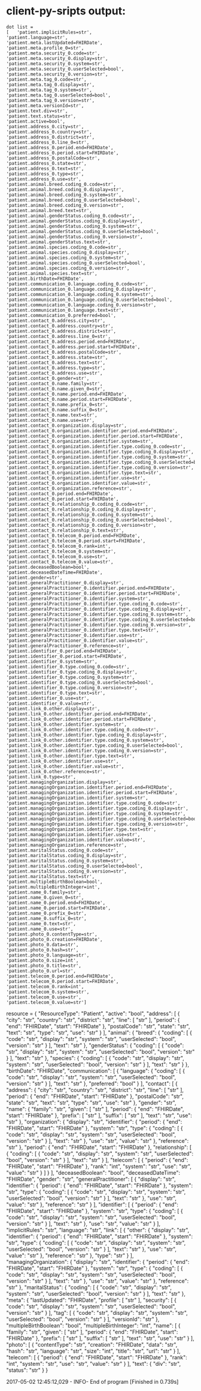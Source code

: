 # client-py-sripts output:


    dot list =
    [   'patient.implicitRules=str',
    'patient.language=str',
    'patient.meta.lastUpdated=FHIRDate',
    'patient.meta.profile_0=str',
    'patient.meta.security_0.code=str',
    'patient.meta.security_0.display=str',
    'patient.meta.security_0.system=str',
    'patient.meta.security_0.userSelected=bool',
    'patient.meta.security_0.version=str',
    'patient.meta.tag_0.code=str',
    'patient.meta.tag_0.display=str',
    'patient.meta.tag_0.system=str',
    'patient.meta.tag_0.userSelected=bool',
    'patient.meta.tag_0.version=str',
    'patient.meta.versionId=str',
    'patient.text.div=str',
    'patient.text.status=str',
    'patient.active=bool',
    'patient.address_0.city=str',
    'patient.address_0.country=str',
    'patient.address_0.district=str',
    'patient.address_0.line_0=str',
    'patient.address_0.period.end=FHIRDate',
    'patient.address_0.period.start=FHIRDate',
    'patient.address_0.postalCode=str',
    'patient.address_0.state=str',
    'patient.address_0.text=str',
    'patient.address_0.type=str',
    'patient.address_0.use=str',
    'patient.animal.breed.coding_0.code=str',
    'patient.animal.breed.coding_0.display=str',
    'patient.animal.breed.coding_0.system=str',
    'patient.animal.breed.coding_0.userSelected=bool',
    'patient.animal.breed.coding_0.version=str',
    'patient.animal.breed.text=str',
    'patient.animal.genderStatus.coding_0.code=str',
    'patient.animal.genderStatus.coding_0.display=str',
    'patient.animal.genderStatus.coding_0.system=str',
    'patient.animal.genderStatus.coding_0.userSelected=bool',
    'patient.animal.genderStatus.coding_0.version=str',
    'patient.animal.genderStatus.text=str',
    'patient.animal.species.coding_0.code=str',
    'patient.animal.species.coding_0.display=str',
    'patient.animal.species.coding_0.system=str',
    'patient.animal.species.coding_0.userSelected=bool',
    'patient.animal.species.coding_0.version=str',
    'patient.animal.species.text=str',
    'patient.birthDate=FHIRDate',
    'patient.communication_0.language.coding_0.code=str',
    'patient.communication_0.language.coding_0.display=str',
    'patient.communication_0.language.coding_0.system=str',
    'patient.communication_0.language.coding_0.userSelected=bool',
    'patient.communication_0.language.coding_0.version=str',
    'patient.communication_0.language.text=str',
    'patient.communication_0.preferred=bool',
    'patient.contact_0.address.city=str',
    'patient.contact_0.address.country=str',
    'patient.contact_0.address.district=str',
    'patient.contact_0.address.line_0=str',
    'patient.contact_0.address.period.end=FHIRDate',
    'patient.contact_0.address.period.start=FHIRDate',
    'patient.contact_0.address.postalCode=str',
    'patient.contact_0.address.state=str',
    'patient.contact_0.address.text=str',
    'patient.contact_0.address.type=str',
    'patient.contact_0.address.use=str',
    'patient.contact_0.gender=str',
    'patient.contact_0.name.family=str',
    'patient.contact_0.name.given_0=str',
    'patient.contact_0.name.period.end=FHIRDate',
    'patient.contact_0.name.period.start=FHIRDate',
    'patient.contact_0.name.prefix_0=str',
    'patient.contact_0.name.suffix_0=str',
    'patient.contact_0.name.text=str',
    'patient.contact_0.name.use=str',
    'patient.contact_0.organization.display=str',
    'patient.contact_0.organization.identifier.period.end=FHIRDate',
    'patient.contact_0.organization.identifier.period.start=FHIRDate',
    'patient.contact_0.organization.identifier.system=str',
    'patient.contact_0.organization.identifier.type.coding_0.code=str',
    'patient.contact_0.organization.identifier.type.coding_0.display=str',
    'patient.contact_0.organization.identifier.type.coding_0.system=str',
    'patient.contact_0.organization.identifier.type.coding_0.userSelected=bool',
    'patient.contact_0.organization.identifier.type.coding_0.version=str',
    'patient.contact_0.organization.identifier.type.text=str',
    'patient.contact_0.organization.identifier.use=str',
    'patient.contact_0.organization.identifier.value=str',
    'patient.contact_0.organization.reference=str',
    'patient.contact_0.period.end=FHIRDate',
    'patient.contact_0.period.start=FHIRDate',
    'patient.contact_0.relationship_0.coding_0.code=str',
    'patient.contact_0.relationship_0.coding_0.display=str',
    'patient.contact_0.relationship_0.coding_0.system=str',
    'patient.contact_0.relationship_0.coding_0.userSelected=bool',
    'patient.contact_0.relationship_0.coding_0.version=str',
    'patient.contact_0.relationship_0.text=str',
    'patient.contact_0.telecom_0.period.end=FHIRDate',
    'patient.contact_0.telecom_0.period.start=FHIRDate',
    'patient.contact_0.telecom_0.rank=int',
    'patient.contact_0.telecom_0.system=str',
    'patient.contact_0.telecom_0.use=str',
    'patient.contact_0.telecom_0.value=str',
    'patient.deceasedBoolean=bool',
    'patient.deceasedDateTime=FHIRDate',
    'patient.gender=str',
    'patient.generalPractitioner_0.display=str',
    'patient.generalPractitioner_0.identifier.period.end=FHIRDate',
    'patient.generalPractitioner_0.identifier.period.start=FHIRDate',
    'patient.generalPractitioner_0.identifier.system=str',
    'patient.generalPractitioner_0.identifier.type.coding_0.code=str',
    'patient.generalPractitioner_0.identifier.type.coding_0.display=str',
    'patient.generalPractitioner_0.identifier.type.coding_0.system=str',
    'patient.generalPractitioner_0.identifier.type.coding_0.userSelected=bool',
    'patient.generalPractitioner_0.identifier.type.coding_0.version=str',
    'patient.generalPractitioner_0.identifier.type.text=str',
    'patient.generalPractitioner_0.identifier.use=str',
    'patient.generalPractitioner_0.identifier.value=str',
    'patient.generalPractitioner_0.reference=str',
    'patient.identifier_0.period.end=FHIRDate',
    'patient.identifier_0.period.start=FHIRDate',
    'patient.identifier_0.system=str',
    'patient.identifier_0.type.coding_0.code=str',
    'patient.identifier_0.type.coding_0.display=str',
    'patient.identifier_0.type.coding_0.system=str',
    'patient.identifier_0.type.coding_0.userSelected=bool',
    'patient.identifier_0.type.coding_0.version=str',
    'patient.identifier_0.type.text=str',
    'patient.identifier_0.use=str',
    'patient.identifier_0.value=str',
    'patient.link_0.other.display=str',
    'patient.link_0.other.identifier.period.end=FHIRDate',
    'patient.link_0.other.identifier.period.start=FHIRDate',
    'patient.link_0.other.identifier.system=str',
    'patient.link_0.other.identifier.type.coding_0.code=str',
    'patient.link_0.other.identifier.type.coding_0.display=str',
    'patient.link_0.other.identifier.type.coding_0.system=str',
    'patient.link_0.other.identifier.type.coding_0.userSelected=bool',
    'patient.link_0.other.identifier.type.coding_0.version=str',
    'patient.link_0.other.identifier.type.text=str',
    'patient.link_0.other.identifier.use=str',
    'patient.link_0.other.identifier.value=str',
    'patient.link_0.other.reference=str',
    'patient.link_0.type=str',
    'patient.managingOrganization.display=str',
    'patient.managingOrganization.identifier.period.end=FHIRDate',
    'patient.managingOrganization.identifier.period.start=FHIRDate',
    'patient.managingOrganization.identifier.system=str',
    'patient.managingOrganization.identifier.type.coding_0.code=str',
    'patient.managingOrganization.identifier.type.coding_0.display=str',
    'patient.managingOrganization.identifier.type.coding_0.system=str',
    'patient.managingOrganization.identifier.type.coding_0.userSelected=bool',
    'patient.managingOrganization.identifier.type.coding_0.version=str',
    'patient.managingOrganization.identifier.type.text=str',
    'patient.managingOrganization.identifier.use=str',
    'patient.managingOrganization.identifier.value=str',
    'patient.managingOrganization.reference=str',
    'patient.maritalStatus.coding_0.code=str',
    'patient.maritalStatus.coding_0.display=str',
    'patient.maritalStatus.coding_0.system=str',
    'patient.maritalStatus.coding_0.userSelected=bool',
    'patient.maritalStatus.coding_0.version=str',
    'patient.maritalStatus.text=str',
    'patient.multipleBirthBoolean=bool',
    'patient.multipleBirthInteger=int',
    'patient.name_0.family=str',
    'patient.name_0.given_0=str',
    'patient.name_0.period.end=FHIRDate',
    'patient.name_0.period.start=FHIRDate',
    'patient.name_0.prefix_0=str',
    'patient.name_0.suffix_0=str',
    'patient.name_0.text=str',
    'patient.name_0.use=str',
    'patient.photo_0.contentType=str',
    'patient.photo_0.creation=FHIRDate',
    'patient.photo_0.data=str',
    'patient.photo_0.hash=str',
    'patient.photo_0.language=str',
    'patient.photo_0.size=int',
    'patient.photo_0.title=str',
    'patient.photo_0.url=str',
    'patient.telecom_0.period.end=FHIRDate',
    'patient.telecom_0.period.start=FHIRDate',
    'patient.telecom_0.rank=int',
    'patient.telecom_0.system=str',
    'patient.telecom_0.use=str',
    'patient.telecom_0.value=str']
resource = 
    {
    "ResourceType": "Patient",
    "active": "bool",
    "address": [
        {
            "city": "str",
            "country": "str",
            "district": "str",
            "line": [
                "str"
            ],
            "period": {
                "end": "FHIRDate",
                "start": "FHIRDate"
            },
            "postalCode": "str",
            "state": "str",
            "text": "str",
            "type": "str",
            "use": "str"
        }
    ],
    "animal": {
        "breed": {
            "coding": [
                {
                    "code": "str",
                    "display": "str",
                    "system": "str",
                    "userSelected": "bool",
                    "version": "str"
                }
            ],
            "text": "str"
        },
        "genderStatus": {
            "coding": [
                {
                    "code": "str",
                    "display": "str",
                    "system": "str",
                    "userSelected": "bool",
                    "version": "str"
                }
            ],
            "text": "str"
        },
        "species": {
            "coding": [
                {
                    "code": "str",
                    "display": "str",
                    "system": "str",
                    "userSelected": "bool",
                    "version": "str"
                }
            ],
            "text": "str"
        }
    },
    "birthDate": "FHIRDate",
    "communication": [
        {
            "language": {
                "coding": [
                    {
                        "code": "str",
                        "display": "str",
                        "system": "str",
                        "userSelected": "bool",
                        "version": "str"
                    }
                ],
                "text": "str"
            },
            "preferred": "bool"
        }
    ],
    "contact": [
        {
            "address": {
                "city": "str",
                "country": "str",
                "district": "str",
                "line": [
                    "str"
                ],
                "period": {
                    "end": "FHIRDate",
                    "start": "FHIRDate"
                },
                "postalCode": "str",
                "state": "str",
                "text": "str",
                "type": "str",
                "use": "str"
            },
            "gender": "str",
            "name": {
                "family": "str",
                "given": [
                    "str"
                ],
                "period": {
                    "end": "FHIRDate",
                    "start": "FHIRDate"
                },
                "prefix": [
                    "str"
                ],
                "suffix": [
                    "str"
                ],
                "text": "str",
                "use": "str"
            },
            "organization": {
                "display": "str",
                "identifier": {
                    "period": {
                        "end": "FHIRDate",
                        "start": "FHIRDate"
                    },
                    "system": "str",
                    "type": {
                        "coding": [
                            {
                                "code": "str",
                                "display": "str",
                                "system": "str",
                                "userSelected": "bool",
                                "version": "str"
                            }
                        ],
                        "text": "str"
                    },
                    "use": "str",
                    "value": "str"
                },
                "reference": "str"
            },
            "period": {
                "end": "FHIRDate",
                "start": "FHIRDate"
            },
            "relationship": [
                {
                    "coding": [
                        {
                            "code": "str",
                            "display": "str",
                            "system": "str",
                            "userSelected": "bool",
                            "version": "str"
                        }
                    ],
                    "text": "str"
                }
            ],
            "telecom": [
                {
                    "period": {
                        "end": "FHIRDate",
                        "start": "FHIRDate"
                    },
                    "rank": "int",
                    "system": "str",
                    "use": "str",
                    "value": "str"
                }
            ]
        }
    ],
    "deceasedBoolean": "bool",
    "deceasedDateTime": "FHIRDate",
    "gender": "str",
    "generalPractitioner": [
        {
            "display": "str",
            "identifier": {
                "period": {
                    "end": "FHIRDate",
                    "start": "FHIRDate"
                },
                "system": "str",
                "type": {
                    "coding": [
                        {
                            "code": "str",
                            "display": "str",
                            "system": "str",
                            "userSelected": "bool",
                            "version": "str"
                        }
                    ],
                    "text": "str"
                },
                "use": "str",
                "value": "str"
            },
            "reference": "str"
        }
    ],
    "identifier": [
        {
            "period": {
                "end": "FHIRDate",
                "start": "FHIRDate"
            },
            "system": "str",
            "type": {
                "coding": [
                    {
                        "code": "str",
                        "display": "str",
                        "system": "str",
                        "userSelected": "bool",
                        "version": "str"
                    }
                ],
                "text": "str"
            },
            "use": "str",
            "value": "str"
        }
    ],
    "implicitRules": "str",
    "language": "str",
    "link": [
        {
            "other": {
                "display": "str",
                "identifier": {
                    "period": {
                        "end": "FHIRDate",
                        "start": "FHIRDate"
                    },
                    "system": "str",
                    "type": {
                        "coding": [
                            {
                                "code": "str",
                                "display": "str",
                                "system": "str",
                                "userSelected": "bool",
                                "version": "str"
                            }
                        ],
                        "text": "str"
                    },
                    "use": "str",
                    "value": "str"
                },
                "reference": "str"
            },
            "type": "str"
        }
    ],
    "managingOrganization": {
        "display": "str",
        "identifier": {
            "period": {
                "end": "FHIRDate",
                "start": "FHIRDate"
            },
            "system": "str",
            "type": {
                "coding": [
                    {
                        "code": "str",
                        "display": "str",
                        "system": "str",
                        "userSelected": "bool",
                        "version": "str"
                    }
                ],
                "text": "str"
            },
            "use": "str",
            "value": "str"
        },
        "reference": "str"
    },
    "maritalStatus": {
        "coding": [
            {
                "code": "str",
                "display": "str",
                "system": "str",
                "userSelected": "bool",
                "version": "str"
            }
        ],
        "text": "str"
    },
    "meta": {
        "lastUpdated": "FHIRDate",
        "profile": [
            "str"
        ],
        "security": [
            {
                "code": "str",
                "display": "str",
                "system": "str",
                "userSelected": "bool",
                "version": "str"
            }
        ],
        "tag": [
            {
                "code": "str",
                "display": "str",
                "system": "str",
                "userSelected": "bool",
                "version": "str"
            }
        ],
        "versionId": "str"
    },
    "multipleBirthBoolean": "bool",
    "multipleBirthInteger": "int",
    "name": [
        {
            "family": "str",
            "given": [
                "str"
            ],
            "period": {
                "end": "FHIRDate",
                "start": "FHIRDate"
            },
            "prefix": [
                "str"
            ],
            "suffix": [
                "str"
            ],
            "text": "str",
            "use": "str"
        }
    ],
    "photo": [
        {
            "contentType": "str",
            "creation": "FHIRDate",
            "data": "str",
            "hash": "str",
            "language": "str",
            "size": "int",
            "title": "str",
            "url": "str"
        }
    ],
    "telecom": [
        {
            "period": {
                "end": "FHIRDate",
                "start": "FHIRDate"
            },
            "rank": "int",
            "system": "str",
            "use": "str",
            "value": "str"
        }
    ],
    "text": {
        "div": "str",
        "status": "str"
    }
    }

 2017-05-02 12:45:12,029 - INFO- End of program
[Finished in 0.739s]
